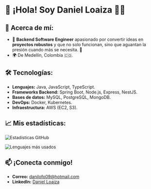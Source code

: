# 👋 ¡Hola! Soy Daniel Loaiza 👨‍💻

## 🚀 Acerca de mí:
- 💼 **Backend Software Engineer** apasionado por convertir ideas en **proyectos robustos** y que no solo funcionan, sino que aguantan la presión cuando más se necesita. 🚀
- 🌍 De Medellín, Colombia 🇨🇴.


## 🛠️ Tecnologías:
- **Lenguajes:** Java, JavaScript, TypeScript.
- **Frameworks Backend:** Spring Boot, Node.js, Express, NestJS.
- **Bases de datos:** MySQL, PostgreSQL, MongoDB.
- **DevOps:** Docker, Kubernetes.
- **Infraestructura:** AWS (EC2, S3).

## 📈 Mis estadísticas:
![Estadísticas GitHub](https://github-readme-stats.vercel.app/api?username=loaiza000&show_icons=true&theme=tokyonight)

![Lenguajes más usados](https://github-readme-stats.vercel.app/api/top-langs/?username=loaiza000&layout=compact&theme=tokyonight)

## 📫 ¡Conecta conmigo!
- **Correo:** [danilofo09@hotmail.com](mailto:danilofo09@hotmail.com)
- **LinkedIn:** [Daniel Loaiza](https://linkedin.com/in/dloaiza-dev)
